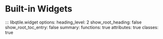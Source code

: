 # Built-in Widgets

::: libqtile.widget
    options:
      heading_level: 2
      show_root_heading: false
      show_root_toc_entry: false
      summary:
        functions: true
        attributes: true
        classes: true
